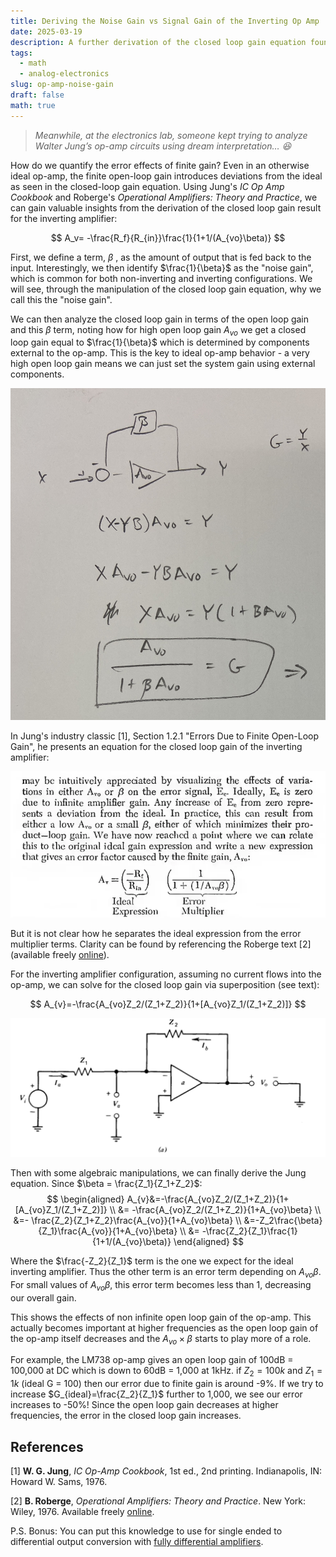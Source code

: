 ```yaml
---
title: Deriving the Noise Gain vs Signal Gain of the Inverting Op Amp
date: 2025-03-19
description: A further derivation of the closed loop gain equation found in Walter Jung's seminal book on operational amplifiers
tags:
  - math
  - analog-electronics
slug: op-amp-noise-gain
draft: false
math: true
---
```


> _Meanwhile, at the electronics lab, someone kept trying to analyze Walter Jung’s op-amp circuits using dream interpretation… 😆_

How do we quantify the error effects of finite gain? Even in an otherwise ideal op-amp, the finite open-loop gain introduces deviations from the ideal as seen in the closed-loop gain equation. Using Jung's _IC Op Amp Cookbook_ and Roberge's _Operational Amplifiers: Theory and Practice_, we can gain valuable insights from the derivation of the closed loop gain result for the inverting amplifier:

$$
A_v= -\frac{R_f}{R_{in}}\frac{1}{1+1/(A_{vo}\beta)}
$$

First, we define a term, $\beta$ , as the amount of output that is fed back to the input. Interestingly, we then identify $\frac{1}{\beta}$ as the "noise gain", which is common for both non-inverting and inverting configurations. We will see, through the manipulation of the closed loop gain equation, why we call this the "noise gain".  

We can then analyze the closed loop gain in terms of the open loop gain and this $\beta$ term, noting how for high open loop gain $A_{vo}$ we get a closed loop gain equal to $\frac{1}{\beta}$ which is determined by components external to the op-amp. This is the key to ideal op-amp behavior - a very high open loop gain means we can just set the system gain using external components. 

![](attachments/2601ED97-5932-4C9C-9F29-FADF9EB73FF7.jpeg)

In Jung's industry classic [1], Section 1.2.1 "Errors Due to Finite Open-Loop Gain", he presents an equation for the closed loop gain of the inverting amplifier:

![](attachments/Pasted%20image%2020250319071520.png)

But it is not clear how he separates the ideal expression from the error multiplier terms. Clarity can be found by referencing the Roberge text [2] (available freely [online](https://eng.libretexts.org/Bookshelves/Electrical_Engineering/Electronics/Operational_Amplifiers%3A_Theory_and_Practice_(Roberge)/01%3A_Background_and_Objectives/1.02%3A_The_Closed-loop_Gain_of_an_Operational_Amplifier)). 

For the inverting amplifier configuration, assuming no current flows into the op-amp, we can solve for the closed loop gain via superposition (see text):

$$
A_{v}=-\frac{A_{vo}Z_2/(Z_1+Z_2)}{1+[A_{vo}Z_1/(Z_1+Z_2)]}
$$

![](attachments/Screenshot%202025-03-19%20at%207.34.58%20AM.png)

Then with some algebraic manipulations, we can finally derive the Jung equation.
Since $\beta = \frac{Z_1}{Z_1+Z_2}$:
$$
\begin{aligned}
A_{v}&=-\frac{A_{vo}Z_2/(Z_1+Z_2)}{1+[A_{vo}Z_1/(Z_1+Z_2)]} \\ 
&= -\frac{A_{vo}Z_2/(Z_1+Z_2)}{1+A_{vo}\beta} \\ 
&=- \frac{Z_2}{Z_1+Z_2}\frac{A_{vo}}{1+A_{vo}\beta} \\ 
&=-Z_2\frac{\beta}{Z_1}\frac{A_{vo}}{1+A_{vo}\beta} \\ 
&= -\frac{Z_2}{Z_1}\frac{1}{1+1/(A_{vo}\beta)}
\end{aligned}
$$

Where the $\frac{-Z_2}{Z_1}$ term is the one we expect for the ideal inverting amplifier. Thus the other term is an error term depending on $A_{vo}\beta$. For small values of $A_{vo}\beta$, this error term becomes less than 1, decreasing our overall gain.

This shows the effects of non infinite open loop gain of the op-amp. This actually becomes important at higher frequencies as the open loop gain of the op-amp itself decreases and the $A_{vo}\times\beta$ starts to play more of a role. 

For example, the LM738 op-amp gives an open loop gain of 100dB = 100,000 at DC which is down to 60dB = 1,000 at 1kHz. if $Z_2 = 100k$ and $Z_1 = 1k$ (ideal G = 100) then our error due to finite gain is around -9%. If we try to increase $G_{ideal}=\frac{Z_2}{Z_1}$ further to 1,000, we see our error increases to -50%! Since the open loop gain decreases at higher frequencies, the error in the closed loop gain increases. 


## References

[1] **W. G. Jung**, _IC Op-Amp Cookbook_, 1st ed., 2nd printing. Indianapolis, IN: Howard W. Sams, 1976.

[2] **B. Roberge**, _Operational Amplifiers: Theory and Practice_. New York: Wiley, 1976. Available freely [online](https://eng.libretexts.org/Bookshelves/Electrical_Engineering/Electronics/Operational_Amplifiers%3A_Theory_and_Practice_(Roberge)/01%3A_Background_and_Objectives/1.02%3A_The_Closed-loop_Gain_of_an_Operational_Amplifier).

P.S. Bonus: You can put this knowledge to use for single ended to differential output conversion with [fully differential amplifiers](https://www.ti.com/content/dam/videos/external-videos/en-us/2/3816841626001/5501001382001.mp4/subassets/fully-differential-amplifiers-fda-stability-stimulating-phase-margin-presentation-quiz.pdf). 
